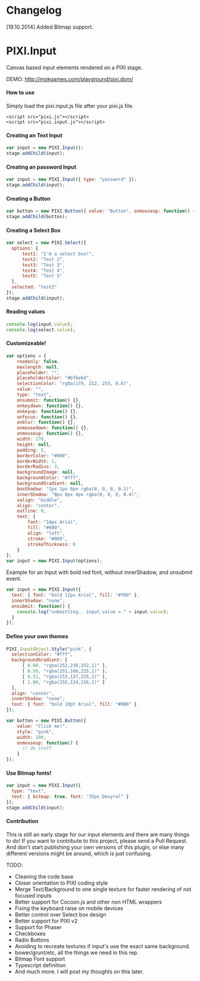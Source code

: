 Changelog
================
[19.10.2014] Added Bitmap support.


PIXI.Input
================

Canvas based input elements rendered on a PIXI stage.

DEMO: http://mokgames.com/playground/pixi.dom/

#### How to use ####
Simply load the pixi.input.js file after your pixi.js file.
```
<script src="pixi.js"></script>
<script src="pixi.input.js"></script>
```

#### Creating an Text Input ####

```javascript
var input = new PIXI.Input();
stage.addChild(input);
```

#### Creating an password Input ####

```javascript
var input = new PIXI.Input({ type: "password" });
stage.addChild(input);
```

#### Creating a Button ####

```javascript
var button = new PIXI.Button({ value: "Button", onmouseup: function() { /* do something */ } });
stage.addChild(button);
```

#### Creating a Select Box ####

```javascript
var select = new PIXI.Select({ 
  options: {
      test1: "I'm a select box!",
      test2: "Test 2",
      test3: "Test 3",
      test4: "Test 4",
      test5: "Test 5"
  },
  selected: "test2"
});
stage.addChild(input);
```

#### Reading values ####
```javascript
console.log(input.value);
console.log(select.value);
```

#### Customizeable! ####
```javascript
var options = {
    readonly: false,
    maxlength: null,
    placeholder: "",
    placeholderColor: "#bfbebd",
    selectionColor: "rgba(179, 212, 253, 0.8)",
    value: "",
    type: "text",
    onsubmit: function() {},
    onkeydown: function() {},
    onkeyup: function() {},
    onfocus: function() {},
    onblur: function() {},
    onmousedown: function() {},
    onmouseup: function() {},
    width: 170,
    height: null,
    padding: 5,
    borderColor: "#000",
    borderWidth: 1,
    borderRadius: 3,
    backgroundImage: null,
    backgroundColor: "#fff",
    backgroundGradient: null,
    boxShadow: "1px 1px 0px rgba(0, 0, 0, 0.1)",
    innerShadow: "0px 0px 4px rgba(0, 0, 0, 0.4)",
    valign: "middle",
    align: "center",
    outline: 0,
    text: {
        font: "14px Arial",
        fill: "#000",
        align: "left",
        stroke: "#000",
        strokeThickness: 0
    }
};
var input = new PIXI.Input(options);
```

Example for an Input with bold red font, without innerShadow, and onsubmit event.

```javascript
var input = new PIXI.Input({
  text: { font: "bold 12px Arial", fill: "#f00" },
  innerShadow: "none",
  onsubmit: function() {
    console.log("submitting.. input.value = " + input.value);
  }
});
```

#### Define your own themes ####
```javascript
PIXI.InputObject.Style("pink", {
  selectionColor: "#fff",
  backgroundGradient: [
      [ 0.00, "rgba(252,236,252,1)" ],
      [ 0.50, "rgba(251,166,225,1)" ],
      [ 0.51, "rgba(253,137,215,1)" ],
      [ 1.00, "rgba(255,124,216,1)" ]
  ],
  align: "center",
  innerShadow: "none",
  text: { font: "bold 10pt Arial", fill: "#000" }
});

var button = new PIXI.Button({ 
    value: "Click me!", 
    style: "pink", 
    width: 100, 
    onmouseup: function() { 
      // do stuff
    }
});
```

#### Use Bitmap fonts! ####
```javascript
var input = new PIXI.Input({
  type: "text",
  text: { bitmap: true, font: "35px Desyrel" }
});
stage.addChild(input);
```

#### Contribution ####

This is still an early stage for our input elements and there are many things to do!
If you want to contribute to this project, please send a Pull Request. And don't start publishing your own versions of this plugin, or else many different versions might be around, which is just confusing.

TODO:

* Cleaning the code base
* Closer orientation to PIXI coding style
* Merge Text/Background to one single texture for faster rendering of not focused inputs
* Better support for Cocoon.js and other non HTML wrappers
* Fixing the keyboard raise on mobile devices
* Better control over Select box design
* Better support for PIXI v2
* Support for Phaser
* Checkboxes
* Radio Buttons
* Avoiding to recreate textures if input's use the exact same background.
* bower/grunt/etc, all the things we need in this rep.
* Bitmap Font support
* Typescript definition
* And much more. I will post my thoughts on this later.
